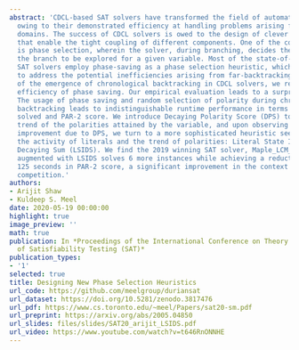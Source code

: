 ```yaml
---
abstract: 'CDCL-based SAT solvers have transformed the field of automated reasoning
  owing to their demonstrated efficiency at handling problems arising from diverse
  domains. The success of CDCL solvers is owed to the design of clever heuristics
  that enable the tight coupling of different components. One of the core components
  is phase selection, wherein the solver, during branching, decides the polarity of
  the branch to be explored for a given variable. Most of the state-of-the-art CDCL
  SAT solvers employ phase-saving as a phase selection heuristic, which was proposed
  to address the potential inefficiencies arising from far-backtracking. In light
  of the emergence of chronological backtracking in CDCL solvers, we re-examine the
  efficiency of phase saving. Our empirical evaluation leads to a surprising conclusion:
  The usage of phase saving and random selection of polarity during chronological
  backtracking leads to indistinguishable runtime performance in terms of instances
  solved and PAR-2 score. We introduce Decaying Polarity Score (DPS) to capture the
  trend of the polarities attained by the variable, and upon observing lack of performance
  improvement due to DPS, we turn to a more sophisticated heuristic seeking to capture
  the activity of literals and the trend of polarities: Literal State Independent
  Decaying Sum (LSIDS). We find the 2019 winning SAT solver, Maple_LCM_Dist_ChronoBTv3,
  augmented with LSIDS solves 6 more instances while achieving a reduction of over
  125 seconds in PAR-2 score, a significant improvement in the context of the SAT
  competition.'
authors:
- Arijit Shaw
- Kuldeep S. Meel
date: 2020-05-19 00:00:00
highlight: true
image_preview: ''
math: true
publication: In *Proceedings of the International Conference on Theory and Applications
  of Satisfiability Testing (SAT)*
publication_types:
- '1'
selected: true
title: Designing New Phase Selection Heuristics
url_code: https://github.com/meelgroup/duriansat
url_dataset: https://doi.org/10.5281/zenodo.3817476
url_pdf: https://www.cs.toronto.edu/~meel/Papers/sat20-sm.pdf
url_preprint: https://arxiv.org/abs/2005.04850
url_slides: files/slides/SAT20_arijit_LSIDS.pdf
url_video: https://www.youtube.com/watch?v=t646RnONNHE
---
```


